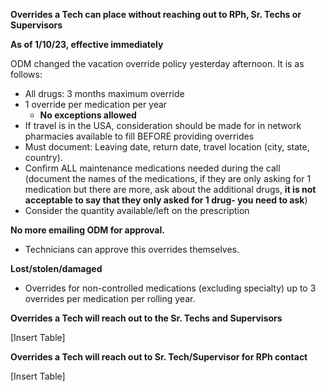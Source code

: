 **Overrides a Tech can place without reaching out to RPh, Sr. Techs or Supervisors**

**As of 1/10/23, effective immediately**

ODM changed the vacation override policy yesterday afternoon. It is as follows:   

- All drugs: 3 months maximum override  
- 1 override per medication per year  
    - **No exceptions allowed** 
- If travel is in the USA, consideration should be made for in network pharmacies available to fill BEFORE providing overrides
- Must document: Leaving date, return date, travel location (city, state, country).
- Confirm ALL maintenance medications needed during the call (document the names of the medications, if they are only asking for 1 medication but there are more, ask about the additional drugs, **it is not acceptable to say that they only asked for 1 drug- you need to ask**)
- Consider the quantity available/left on the prescription 

**No more emailing ODM for approval.**
- Technicians can approve this overrides themselves.


**Lost/stolen/damaged** 
- Overrides for non-controlled medications (excluding specialty) up to 3 overrides per medication per rolling year.

**Overrides a Tech will reach out to the Sr. Techs and Supervisors**

[Insert Table]

**Overrides a Tech will reach out to Sr. Tech/Supervisor for RPh contact**

[Insert Table]
